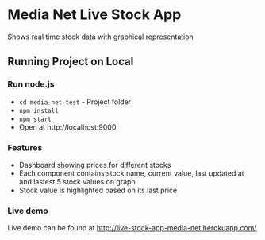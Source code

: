 # Media Net Live Stock App
Shows real time stock data with graphical representation

## Running Project on Local

### Run node.js

- `cd media-net-test` - Project folder
- `npm install`
- `npm start`
- Open at http://localhost:9000

### Features

- Dashboard showing prices for different stocks
- Each component contains stock name, current value, last updated at and lastest 5 stock values on graph
- Stock value is highlighted based on its last price

### Live demo

Live demo can be found at http://live-stock-app-media-net.herokuapp.com/
